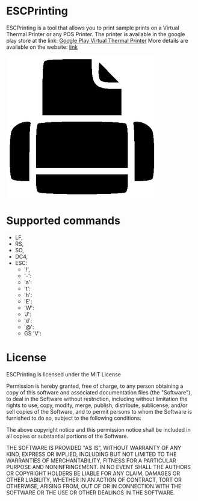 # ESCPrinting

ESCPrinting is a tool that allows you to print sample prints on a Virtual Thermal Printer or any POS Printer.
The printer is available in the google play store at the link: [Google Play Virtual Thermal Printer](https://play.google.com/store/apps/details?id=pl.glpro.virtualthermalprinter "Google Play")
More details are available on the website: [link](https://glpro.pl/virtual_thermal_printer "GLPRO")

![](https://github.com/grzesl/ESCPrinting/raw/master/ESCPrinting/logo_b%26w.png)

# Supported commands 

- LF,
- RS,
- SO,
- DC4,
- ESC:
  - '!',
  - '-':
  - 'a':
  - 't':
  - 'h':
  - 'E':
  - 'W':
  - 'J':
  - 'd':
  - '@':
  - GS 'V':
  
# License 

ESCPrinting is licensed under the MIT License

Permission is hereby granted, free of charge, to any person obtaining
a copy of this software and associated documentation files (the
"Software"), to deal in the Software without restriction, including
without limitation the rights to use, copy, modify, merge, publish,
distribute, sublicense, and/or sell copies of the Software, and to
permit persons to whom the Software is furnished to do so, subject to
the following conditions:

The above copyright notice and this permission notice shall be
included in all copies or substantial portions of the Software.

THE SOFTWARE IS PROVIDED "AS IS", WITHOUT WARRANTY OF ANY KIND,
EXPRESS OR IMPLIED, INCLUDING BUT NOT LIMITED TO THE WARRANTIES OF
MERCHANTABILITY, FITNESS FOR A PARTICULAR PURPOSE AND
NONINFRINGEMENT. IN NO EVENT SHALL THE AUTHORS OR COPYRIGHT HOLDERS BE
LIABLE FOR ANY CLAIM, DAMAGES OR OTHER LIABILITY, WHETHER IN AN ACTION
OF CONTRACT, TORT OR OTHERWISE, ARISING FROM, OUT OF OR IN CONNECTION
WITH THE SOFTWARE OR THE USE OR OTHER DEALINGS IN THE SOFTWARE.
